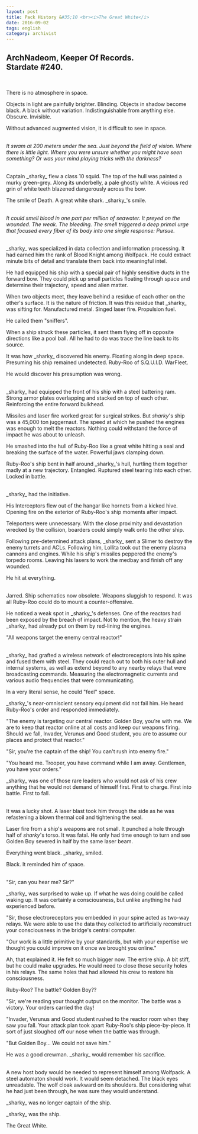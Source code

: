 ```yaml
---
layout: post
title: Pack History &#35;10 <br><i>The Great White</i>
date: 2016-09-02
tags: english
category: archivist
---
```

ArchNadeom, Keeper Of Records.<br>Stardate #240.
------------------------------------------------
&nbsp; 

There is no atmosphere in space.

Objects in light are painfully brighter. Blinding. Objects in shadow become black. A black without variation. Indistinguishable from anything else. Obscure. Invisible.

Without advanced augmented vision, it is difficult to see in space.  
&nbsp; 

_It swam at 200 meters under the sea. Just beyond the field of vision. Where there is little light. Where you were unsure whether you might have seen something? Or was your mind playing tricks with the darkness?_  
&nbsp; 

Captain \_sharky\_ flew a class 10 squid. The top of the hull was painted a murky green-grey. Along its underbelly, a pale ghostly white. A vicious red grin of white teeth blazened dangerously across the bow. 

The smile of Death. A great white shark. \_sharky\_'s smile.  
&nbsp; 

_It could smell blood in one part per million of seawater. It preyed on the wounded. The weak. The bleeding. The smell triggered a deep primal urge that focused every fiber of its body into one single response: Pursue._  
&nbsp; 

\_sharky\_ was specialized in data collection and information processing. It had earned him the rank of Blood Knight among Wolfpack. He could extract minute bits of detail and translate them back into meaningful intel. 

He had equipped his ship with a special pair of highly sensitive ducts in the forward bow. They could pick up small particles floating through space and determine their trajectory, speed and alien matter.

When two objects meet, they leave behind a residue of each other on the other's surface. It is the nature of friction. It was this residue that \_sharky\_ was sifting for. Manufactured metal. Singed laser fire. Propulsion fuel.

He called them "sniffers".

When a ship struck these particles, it sent them flying off in opposite directions like a pool ball. All he had to do was trace the line back to its source. 

It was how \_sharky\_ discovered his enemy. Floating along in deep space. Presuming his ship remained undetected. Ruby-Roo of S.Q.U.I.D. WarFleet.

He would discover his presumption was wrong.  
&nbsp; 

\_sharky\_ had equipped the front of his ship with a steel battering ram. Strong armor plates overlapping and stacked on top of each other. Reinforcing the entire forward bulkhead.

Missiles and laser fire worked great for surgical strikes. But _sharky_'s ship was a 45,000 ton juggernaut. The speed at which he pushed the engines was enough to melt the reactors. Nothing could withstand the force of impact he was about to unleash.

He smashed into the hull of Ruby-Roo like a great white hitting a seal and breaking the surface of the water. Powerful jaws clamping down.

Ruby-Roo's ship bent in half around \_sharky\_'s hull, hurtling them together madly at a new trajectory. Entangled. Ruptured steel tearing into each other. Locked in battle.  
&nbsp; 

\_sharky\_ had the initiative.

His Interceptors flew out of the hangar like hornets from a kicked hive. Opening fire on the exterior of Ruby-Roo's ship moments after impact.

Teleporters were unnecessary. With the close proximity and devastation wrecked by the collision, boarders could simply walk onto the other ship.

Following pre-determined attack plans, \_sharky\_ sent a Slimer to destroy the enemy turrets and ACLs. Following him, Lollita took out the enemy plasma cannons and engines. While his ship's missiles peppered the enemy's torpedo rooms. Leaving his lasers to work the medbay and finish off any wounded. 

He hit at everything.  
&nbsp; 

Jarred. Ship schematics now obsolete. Weapons sluggish to respond. It was all Ruby-Roo could do to mount a counter-offensive.

He noticed a weak spot in \_sharky\_'s defenses. One of the reactors had been exposed by the breach of impact. Not to mention, the heavy strain \_sharky\_ had already put on them by red-lining the engines.

"All weapons target the enemy central reactor!"  
&nbsp; 

\_sharky\_ had grafted a wireless network of electroreceptors into his spine and fused them with steel. They could reach out to both his outer hull and internal systems, as well as extend beyond to any nearby relays that were broadcasting commands. Measuring the electromagnetic currents and various audio frequencies that were communicating.

In a very literal sense, he could "feel" space.

\_sharky\_'s near-omniscient sensory equipment did not fail him. He heard Ruby-Roo's order and responded immediately.

"The enemy is targeting our central reactor. Golden Boy, you're with me. We are to keep that reactor online at all costs and keep our weapons firing. Should we fall, Invader, Verunus and Good student, you are to assume our places and protect that reactor."

"Sir, you're the captain of the ship! You can't rush into enemy fire."

"You heard me. Trooper, you have command while I am away. Gentlemen, you have your orders."

\_sharky\_ was one of those rare leaders who would not ask of his crew anything that he would not demand of himself first. First to charge. First into battle. First to fall.  
&nbsp; 

It was a lucky shot. A laser blast took him through the side as he was refastening a blown thermal coil and tightening the seal. 

Laser fire from a ship's weapons are not small. It punched a hole through half of _sharky_'s torso. It was fatal. He only had time enough to turn and see Golden Boy severed in half by the same laser beam.

Everything went black. \_sharky\_ smiled. 

Black. It reminded him of space.  
&nbsp; 

"Sir, can you hear me? Sir?"

\_sharky\_ was surprised to wake up. If what he was doing could be called waking up. It was certainly a consciousness, but unlike anything he had experienced before.

"Sir, those electroreceptors you embedded in your spine acted as two-way relays. We were able to use the data they collected to artificially reconstruct your consciousness in the bridge's central computer. 

"Our work is a little primitive by your standards, but with your expertise we thought you could improve on it once we brought you online."

Ah, that explained it. He felt so much bigger now. The entire ship. A bit stiff, but he could make upgrades. He would need to close those security holes in his relays. The same holes that had allowed his crew to restore his consciousness.

Ruby-Roo? The battle? Golden Boy??

"Sir, we're reading your thought output on the monitor. The battle was a victory. Your orders carried the day! 

"Invader, Verunus and Good student rushed to the reactor room when they saw you fall. Your attack plan took apart Ruby-Roo's ship piece-by-piece. It sort of just sloughed off our nose when the battle was through.

"But Golden Boy... We could not save him."

He was a good crewman. \_sharky\_ would remember his sacrifice.  
&nbsp; 

A new host body would be needed to represent himself among Wolfpack. A steel automaton should work. It would seem detached. The black eyes unreadable. The wolf cloak awkward on its shoulders. But considering what he had just been through, he was sure they would understand.

\_sharky\_ was no longer captain of the ship. 

\_sharky\_ was the ship. 

The Great White.